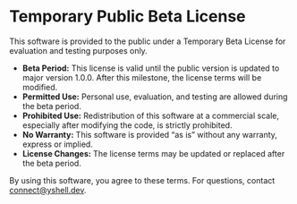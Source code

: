 # Temporary Public Beta License

This software is provided to the public under a Temporary Beta License for evaluation and testing purposes only.

- **Beta Period:** This license is valid until the public version is updated to major version 1.0.0. After this milestone, the license terms will be modified.
- **Permitted Use:** Personal use, evaluation, and testing are allowed during the beta period.
- **Prohibited Use:** Redistribution of this software at a commercial scale, especially after modifying the code, is strictly prohibited.
- **No Warranty:** This software is provided “as is” without any warranty, express or implied.
- **License Changes:** The license terms may be updated or replaced after the beta period.

By using this software, you agree to these terms. For questions, contact connect@yshell.dev.

